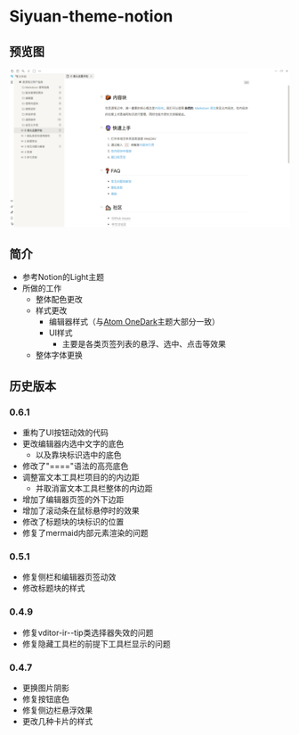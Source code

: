 # Siyuan-theme-notion

## 预览图

![预览图](preview.png)

## 简介

- 参考Notion的Light主题
- 所做的工作
  - 整体配色更改
  - 样式更改
    - 编辑器样式（与[Atom OneDark](https://github.com/zqhjl/Siyuan-Atom-OneDark)主题大部分一致）
    - UI样式
      - 主要是各类页签列表的悬浮、选中、点击等效果
  - 整体字体更换

## 历史版本

### 0.6.1

- 重构了UI按钮动效的代码
- 更改编辑器内选中文字的底色
  - 以及靠块标识选中的底色
- 修改了"===="语法的高亮底色
- 调整富文本工具栏项目的的内边距
  - 并取消富文本工具栏整体的内边距
- 增加了编辑器页签的外下边距
- 增加了滚动条在鼠标悬停时的效果
- 修改了标题块的块标识的位置
- 修复了mermaid内部元素渲染的问题

### 0.5.1

- 修复侧栏和编辑器页签动效
- 修改标题块的样式

### 0.4.9

- 修复vditor-ir--tip类选择器失效的问题
- 修复隐藏工具栏的前提下工具栏显示的问题

### 0.4.7

- 更换图片阴影
- 修复按钮底色
- 修复侧边栏悬浮效果
- 更改几种卡片的样式